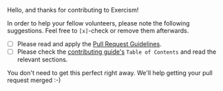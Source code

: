 Hello, and thanks for contributing to Exercism!

In order to help your fellow volunteers, please note the following suggestions. Feel free to `[x]`-check or remove them afterwards.

- [ ] Please read and apply the [Pull Request Guidelines](https://github.com/exercism/docs/blob/master/contributing-to-language-tracks/pull-request-guidelines.md).
- [ ] Please check the [contributing guide's](https://github.com/exercism/problem-specifications/blob/master/.github/CONTRIBUTING.md#contributing) `Table of Contents` and read the relevant sections.

You don't need to get this perfect right away. We'll help getting your pull request merged :-)

